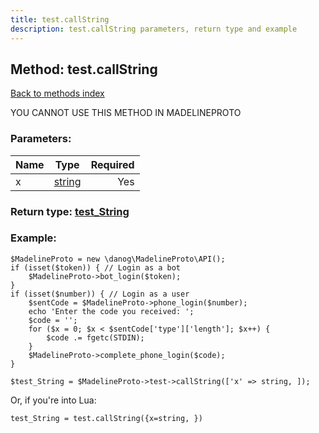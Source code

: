 ```yaml
---
title: test.callString
description: test.callString parameters, return type and example
---
```

## Method: test.callString  
[Back to methods index](index.md)


YOU CANNOT USE THIS METHOD IN MADELINEPROTO


### Parameters:

| Name     |    Type       | Required |
|----------|:-------------:|---------:|
|x|[string](../types/string.md) | Yes|


### Return type: [test\_String](../types/test_String.md)

### Example:


```
$MadelineProto = new \danog\MadelineProto\API();
if (isset($token)) { // Login as a bot
    $MadelineProto->bot_login($token);
}
if (isset($number)) { // Login as a user
    $sentCode = $MadelineProto->phone_login($number);
    echo 'Enter the code you received: ';
    $code = '';
    for ($x = 0; $x < $sentCode['type']['length']; $x++) {
        $code .= fgetc(STDIN);
    }
    $MadelineProto->complete_phone_login($code);
}

$test_String = $MadelineProto->test->callString(['x' => string, ]);
```

Or, if you're into Lua:

```
test_String = test.callString({x=string, })
```


